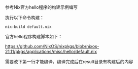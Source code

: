参考Nix官方hello程序的构建示例编写

执行以下命令构建：

```shell
nix-build default.nix
```

官方hello程序构建脚本如下：

https://github.com/NixOS/nixpkgs/blob/nixos-21.11/pkgs/applications/misc/hello/default.nix

需要改下第一行才能编译，编译完成后在result目录有构建后的内容